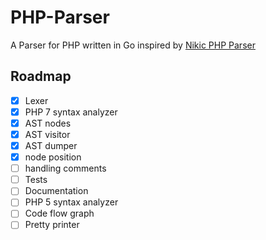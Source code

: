 <!--
  Title: PHP Parser
  Description: A Parser for PHP written in Go.
  Author: Slizov Vadim
  -->

# PHP-Parser
A Parser for PHP written in Go inspired by [Nikic PHP Parser](https://github.com/nikic/PHP-Parser)

## Roadmap
- [X] Lexer
- [x] PHP 7 syntax analyzer
- [x] AST nodes
- [x] AST visitor
- [x] AST dumper
- [x] node position
- [ ] handling comments
- [ ] Tests
- [ ] Documentation
- [ ] PHP 5 syntax analyzer
- [ ] Code flow graph
- [ ] Pretty printer
